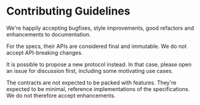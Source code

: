 # Contributing Guidelines

We're happily accepting bugfixes, style improvements, good refactors and enhancements to documentation.

For the specs, their APIs are considered final and immutable. We do not accept API-breaking changes.

It is possible to propose a new protocol instead. In that case, please open an issue for discussion first, including
some motivating use cases.

The contracts are not expected to be packed with features. They're expected to be minimal, reference implementations of the specifications. We do not therefore accept enhancements.
